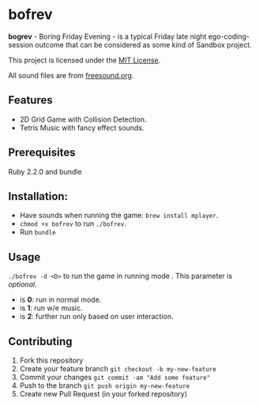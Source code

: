 # bofrev

**bogrev** - Boring Friday Evening - is a typical Friday late night ego-coding-session outcome that can be considered as some kind of Sandbox project.

This project is licensed under the [MIT License](https://github.com/simplay/bofrev/blob/master/LICENSE).

All sound files are from [freesound.org](www.freesound.org).

## Features

+ 2D Grid Game with Collision Detection.
+ Tetris Music with fancy effect sounds.

## Prerequisites

Ruby 2.2.0 and bundle

## Installation:

+ Have sounds when running the game: `brew install mplayer`.
+ `chmod +x bofrev` to run `./bofrev`.
+ Run `bundle`

## Usage

`./bofrev -d <D>` to run the game in running mode **<D>**. This parameter is _optional_.

+ <D> is **0**: run in normal mode.
+ <D> is **1**: run w/e music.
+ <D> is **2**: further run only based on user interaction.

## Contributing

1. Fork this repository
2. Create your feature branch `git checkout -b my-new-feature`
3. Commit your changes `git commit -am "Add some feature"`
4. Push to the branch `git push origin my-new-feature`
5. Create new Pull Request (in your forked repository)
